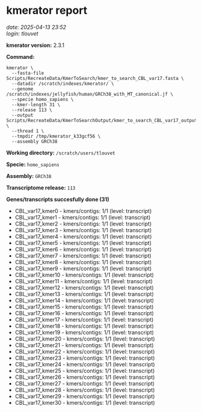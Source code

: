 # kmerator report
*date: 2025-04-13 23:52*  
*login: tlouvet*

**kmerator version:** 2.3.1

**Command:**

```
kmerator \
  --fasta-file Scripts/RecreateData/KmerToSearch/kmer_to_search_CBL_var17.fasta \
  --datadir /scratch/indexes/kmerator/ \
  --genome /scratch/indexes/jellyfish/human/GRCh38_with_MT_canonical.jf \
  --specie homo_sapiens \
  --kmer-length 31 \
  --release 113 \
  --output Scripts/RecreateData/KmerToSearchOutput/kmer_to_search_CBL_var17_output \
  --thread 1 \
  --tmpdir /tmp/kmerator_k33gcf56 \
  --assembly GRCh38
```

**Working directory:** `/scratch/users/tlouvet`

**Specie:** `homo_sapiens`

**Assembly:** `GRCh38`

**Transcriptome release:** `113`

**Genes/transcripts succesfully done (31)**

- CBL_var17_kmer0 - kmers/contigs: 1/1 (level: transcript)
- CBL_var17_kmer1 - kmers/contigs: 1/1 (level: transcript)
- CBL_var17_kmer2 - kmers/contigs: 1/1 (level: transcript)
- CBL_var17_kmer3 - kmers/contigs: 1/1 (level: transcript)
- CBL_var17_kmer4 - kmers/contigs: 1/1 (level: transcript)
- CBL_var17_kmer5 - kmers/contigs: 1/1 (level: transcript)
- CBL_var17_kmer6 - kmers/contigs: 1/1 (level: transcript)
- CBL_var17_kmer7 - kmers/contigs: 1/1 (level: transcript)
- CBL_var17_kmer8 - kmers/contigs: 1/1 (level: transcript)
- CBL_var17_kmer9 - kmers/contigs: 1/1 (level: transcript)
- CBL_var17_kmer10 - kmers/contigs: 1/1 (level: transcript)
- CBL_var17_kmer11 - kmers/contigs: 1/1 (level: transcript)
- CBL_var17_kmer12 - kmers/contigs: 1/1 (level: transcript)
- CBL_var17_kmer13 - kmers/contigs: 1/1 (level: transcript)
- CBL_var17_kmer14 - kmers/contigs: 1/1 (level: transcript)
- CBL_var17_kmer15 - kmers/contigs: 1/1 (level: transcript)
- CBL_var17_kmer16 - kmers/contigs: 1/1 (level: transcript)
- CBL_var17_kmer17 - kmers/contigs: 1/1 (level: transcript)
- CBL_var17_kmer18 - kmers/contigs: 1/1 (level: transcript)
- CBL_var17_kmer19 - kmers/contigs: 1/1 (level: transcript)
- CBL_var17_kmer20 - kmers/contigs: 1/1 (level: transcript)
- CBL_var17_kmer21 - kmers/contigs: 1/1 (level: transcript)
- CBL_var17_kmer22 - kmers/contigs: 1/1 (level: transcript)
- CBL_var17_kmer23 - kmers/contigs: 1/1 (level: transcript)
- CBL_var17_kmer24 - kmers/contigs: 1/1 (level: transcript)
- CBL_var17_kmer25 - kmers/contigs: 1/1 (level: transcript)
- CBL_var17_kmer26 - kmers/contigs: 1/1 (level: transcript)
- CBL_var17_kmer27 - kmers/contigs: 1/1 (level: transcript)
- CBL_var17_kmer28 - kmers/contigs: 1/1 (level: transcript)
- CBL_var17_kmer29 - kmers/contigs: 1/1 (level: transcript)
- CBL_var17_kmer30 - kmers/contigs: 1/1 (level: transcript)
